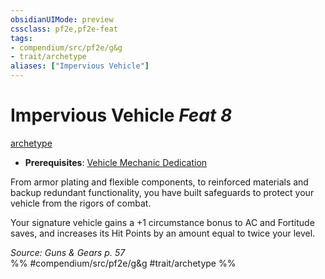```yaml
---
obsidianUIMode: preview
cssclass: pf2e,pf2e-feat
tags:
- compendium/src/pf2e/g&g
- trait/archetype
aliases: ["Impervious Vehicle"]
---
```

# Impervious Vehicle  *Feat 8*  
[archetype](../../Rules/traits/archetype.md)  

- **Prerequisites**: [Vehicle Mechanic Dedication](vehicle-mechanic-dedication-g-g.md)

From armor plating and flexible components, to reinforced materials and backup redundant functionality, you have built safeguards to protect your vehicle from the rigors of combat.

Your signature vehicle gains a +1 circumstance bonus to AC and Fortitude saves, and increases its Hit Points by an amount equal to twice your level.

*Source: Guns & Gears p. 57*  
%% #compendium/src/pf2e/g&g #trait/archetype %%